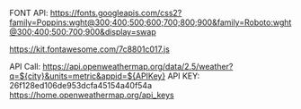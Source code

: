 

FONT API: https://fonts.googleapis.com/css2?family=Poppins:wght@300;400;500;600;700;800;900&family=Roboto:wght@300;400;500;700;900&display=swap

https://kit.fontawesome.com/7c8801c017.js

API Call: https://api.openweathermap.org/data/2.5/weather?q=${city}&units=metric&appid=${APIKey}
API KEY: 26f128ed106de953dcfa45154a40f54a
https://home.openweathermap.org/api_keys